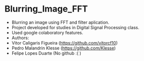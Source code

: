 # Blurring_Image_FFT
- Blurring an image using FFT and filter aplication.
- Project developed for studies in Digital Signal Processing class.
- Used google colaboratory features.
- Authors:
- Vitor Caligaris Figueira (https://github.com/vitorcf10)
- Pedro Malandrin Klesse (https://github.com/Klesse) 
- Felipe Lopes Duarte (No github :( )
